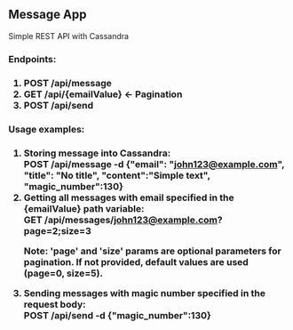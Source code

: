 ## **Message App**

Simple REST API with Cassandra

  <h3>Endpoints:<h3>
  
  1) **POST** /api/message
  2) **GET** /api/{emailValue} <- Pagination
  3) **POST** /api/send
  
  <h3>Usage examples:<h3>
  
  1) Storing message into Cassandra:
     <br>POST /api/message -d {"email": "john123@example.com", "title": "No title", "content":"Simple text", "magic_number":130}
  2) Getting all messages with email specified in the {emailValue} path variable: 
  <br>GET /api/messages/john123@example.com?page=2;size=3
      <p>Note: 'page' and 'size' params are optional parameters for pagination. If not provided,
      default values are used (page=0, size=5).</p>
  3) Sending messages with magic number specified in the request body:
    <br>POST /api/send -d {"magic_number":130}
